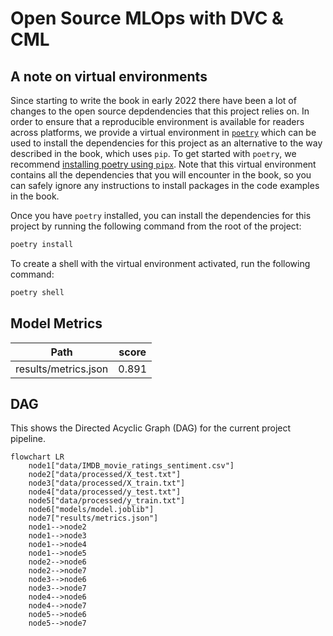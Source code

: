 # Open Source MLOps with DVC & CML

## A note on virtual environments

Since starting to write the book in early 2022 there have been a lot of changes to the open source depdendencies that this project relies on. In order to ensure that a reproducible environment is available for readers across platforms, we provide a virtual environment in [`poetry`](https://python-poetry.org/) which can be used to install the dependencies for this project as an alternative to the way described in the book, which uses `pip`. To get started with `poetry`, we recommend [installing poetry using `pipx`](https://python-poetry.org/docs/#installing-with-pipx). Note that this virtual environment contains all the dependencies that you will encounter in the book, so you can safely ignore any instructions to install packages in the code examples in the book.

Once you have `poetry` installed, you can install the dependencies for this project by running the following command from the root of the project:

```bash
poetry install
```

To create a shell with the virtual environment activated, run the following command:

```bash
poetry shell
```

## Model Metrics

| Path                 | score   |
|----------------------|---------|
| results/metrics.json | 0.891   |

## DAG

This shows the Directed Acyclic Graph (DAG) for the current project pipeline.

```mermaid
flowchart LR
	node1["data/IMDB_movie_ratings_sentiment.csv"]
	node2["data/processed/X_test.txt"]
	node3["data/processed/X_train.txt"]
	node4["data/processed/y_test.txt"]
	node5["data/processed/y_train.txt"]
	node6["models/model.joblib"]
	node7["results/metrics.json"]
	node1-->node2
	node1-->node3
	node1-->node4
	node1-->node5
	node2-->node6
	node2-->node7
	node3-->node6
	node3-->node7
	node4-->node6
	node4-->node7
	node5-->node6
	node5-->node7
```
